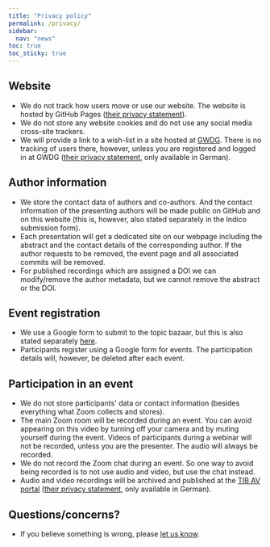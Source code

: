 ```yaml
---
title: "Privacy policy"
permalink: /privacy/
sidebar:
  nav: "news"
toc: true
toc_sticky: true
---
```


## Website

- We do not track how users move or use our website. The website is hosted
  by GitHub Pages
  ([their privacy statement](https://help.github.com/en/github/site-policy/github-privacy-statement#additional-services)).
- We do not store any website cookies and do not use any social media cross-site trackers.
- We will provide a link to a wish-list in a site hosted at
  [GWDG](https://www.gwdg.de). There is no
  tracking of users there, however, unless you are registered and logged in at
  GWDG
  ([their privacy statement](https://www.gwdg.de/de_DE/privacy-notice), only available in German).


## Author information

- We store the contact data of authors and co-authors. And the contact
  information of the presenting authors will be made public on GitHub and on
  this website (this is, however, also stated separately in the Indico
  submission form).
- Each presentation will get a dedicated site on our webpage including the abstract and
  the contact details of the corresponding author. If the author requests to be
  removed, the event page and all associated commits will be removed.
- For published recordings which are assigned a DOI we can modify/remove the author metadata,
  but we cannot remove the abstract or the DOI.


## Event registration

- We use a Google form to submit to the topic bazaar, but this is also stated
  separately [here](https://rse-leaders.github.io/SORSE20/programme/bazaar/#submit).
- Participants register using a Google form for events.
  The participation details will, however, be deleted after each event.


## Participation in an event

- We do not store participants' data or contact information (besides everything
  what Zoom collects and stores).
- The main Zoom room will be recorded during an event. You can avoid appearing on this
  video by turning off your camera and by muting yourself during the event.
  Videos of participants during a webinar will not be
  recorded, unless you are the presenter. The audio will always be recorded.
- We do not record the Zoom chat during an event. So one way to avoid being
  recorded is to not use audio and video, but use the chat instead.
- Audio and video recordings will be archived and published at the
  [TIB AV portal](https://av.tib.eu/)
  ([their privacy statement](https://www.tib.eu/en/service/data-protection/), only available in German).


## Questions/concerns?

- If you believe something is wrong, please [let us know](/contact/).

